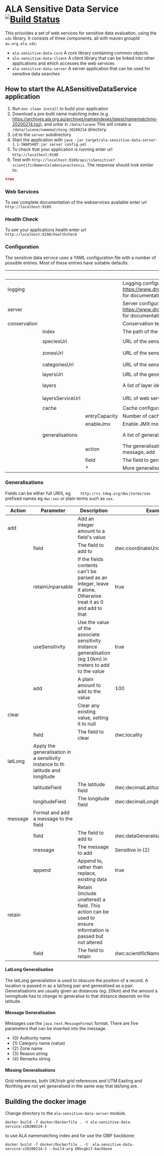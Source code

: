 # ALA Sensitive Data Service [![Build Status](https://travis-ci.com/AtlasOfLivingAustralia/ala-sensitive-data-service.svg?branch=master)](https://app.travis-ci.com/AtlasOfLivingAustralia/ala-sensitive-data-service)

This priovides a set of web services for sensitive data evaluation, using the `sds` library.
It consists of three components. all with maven groupId `au.org.ala.sds`:

* `ala-sensitive-data-core` A core library containing common objects
* `ala-sensitive-data-client` A client library that can be linked into other applications and which accesses the web services
* `ala-sensitive-data-server` A server application that can be used for sensitive data searches

## How to start the ALASensitiveDataService application

1. Run `mvn clean install` to build your application
1. Download a pre-built name matching index (e.g https://archives.ala.org.au/archives/nameindexes/latest/namematching-20200214.tgz), and untar in `/data/lucene` This will create a `/data/lucene/namematching-20200214` directory.
1. cd to the `server` subdirectory
1. Start the application with `java -jar target/ala-sensitive-data-server-1.1-SNAPSHOT.jar server config.yml`
1. To check that your application is running enter url `http://localhost:9190`
1. Test with `http://localhost:9189/api/isSensitive?scientificName=Caladenia+actensis`. The response should look similar to:

```json
true
```

### Web Services

To see complete documentation of the webservices available enter url `http://localhost:9189`

### Health Check

To see your applications health enter url `http://localhost:9190/healthcheck`

### Configuration

The senstivie data service uses a YAML configuration file with a number of possible entries.
Most of these entries have suitable defaults.

| | | | Description | Example | Default |
| --- | --- | --- | --- | --- | --- |
| logging | | | Logging configuration, see https://www.dropwizard.io/en/latest/manual/configuration.html for documentation | | |
| server | | | Server configuration, see https://www.dropwizard.io/en/latest/manual/configuration.html for documentation | | |
| conservation | | | Conservation testing configuration | | |
| | index | | The path of the index directory | | `/data/lucene/namematching` |
| | speciesUrl | | URL of the sensitive species configuration (XML) |  | `https://sds.ala.org.au/sensitive-species-data.xml` | 
| | zonesUrl | | URL of the sensitivity zones configuration (XML) |  | `https://sds.ala.org.au/sensitivity-zones.xml` | 
| | categoriesUrl | | URL of the sensitivity categories configuration (XML) |  | `https://sds.ala.org.au/sensitivity-categories.xml` | 
| | layersUrl | | URL of the geospatial layers configuration (JSON) |  | `https://sds.ala.org.au/ws/layers` | 
| | layers | | A list of layer identifiers if not configured via URL  | - "cl22" - "cl23"  |  | 
| | layersServiceUrl | | URL of web service for layer tests |  | `https://spatial.ala.org.au/layers-service` | 
| | cache | | Cache configuration | | |
| | | entryCapacity | Number of cache entries | 10000 | |
| | | enableJmx | Enable JMX monitoring | true | |
| | generalisations | | A list of generalisations to apply to sensitive data | | Defaults to a list of common Darwin Core location and date fields |
| | | action | The generalisation type. One of clear, retain, latLong, message, add | | |
| | | field | The field to generalise | dwc:locality | |
| | | * | More generalisation options, see below | | |

### Generalisations

Fields can be either full URIS, eg `	http://rs.tdwg.org/dwc/terms/sex` 
prefixed names eg `dwc:sex` or plain terms such as `sex`.

| Action | Parameter | Description | Example |
| --- | --- | --- | --- |
| add | | Add an integer amount to a field's value | | 
| | field | The field to add to | dwc:coordinateUncertaintyInMeters |
| | retainUnparsable | If the fields contents can't be parsed as an integer, leave it alone. Otherwise treat it as 0 and add to that | true |
| | useSensitivity | Use the value of the associate sensitivity instance generalisation (eg 10km) in meters to add to the value | true |
| | add | A plain amount to add to the value | 100 |
| clear | | Clear any existing value, setting it to null | |
| | field | The field to clear | dwc:locality |
| latLong | Apply the generalisation in a sensitivity instance to th latitude and longitude | |
| | latitudeField | The latitude field | dwc:decimalLatitude |
| | longitudeField | The longitude field | dwc:decimalLongitude |
| message | Format and add a message to the field | |
| | field | The field to add to | dwc:dataGeneralisations |
| | message | The message to add | Sensitive in {2} |
| | append | Append to, rather than replace, existing data | true |
| retain | | Retain (include unaltered) a field. This action can be used to ensure information is passed but not altered | |
| | field | The field to retain | dwc:scientificName |

#### LatLong Generalisation

The latLong generalistion is used to obscure the position of a record.
A location is passed in as a lat/long pair and generalised as a pair.
Generalisations are usually given as distances (eg. 20km) and the amount a
lonmgitude has to change to generalise to that distance depends on the latitude.

#### Message Generalisation

Messages use the `java.text.MessageFormat` format.
There are five parameters that can be inserted into the message.

 * {0} Authority name
 * {1} Category name (value)
 * {2} Zone name
 * {3} Reason string
 * {4} Remarks string
 
#### Missing Generalisations

Grid references, both UK/Irish grid references and
UTM Easting and Northing are not yet generalised in the
same way that lat/long are.

## Building the docker image

Change directory to the `ala-sensitive-data-server` module.

```shell script
docker build -f docker/Dockerfile . -t ala-sensitive-data-service:v20200214-3
```

to use ALA namematching index and for use the GBIF backbone:

```shell script
docker build -f docker/Dockerfile . -t  ala-sensitive-data-service:v20200214-3 --build-arg ENV=gbif-backbone
```
